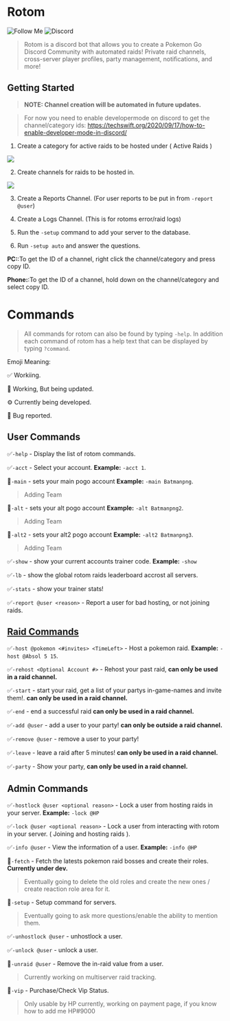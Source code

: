# Rotom

![Follow Me](https://img.shields.io/github/followers/hwp9000?label=Follow%20Me&style=flat-square) ![Discord](https://img.shields.io/discord/412372314454491136?color=blue&style=for-the-badge)

> Rotom is a discord bot that allows you to create a Pokemon Go Discord Community with automated raids! Private raid channels, cross-server player profiles, party management, notifications, and more!

## Getting Started

> **NOTE: Channel creation will be automated in future updates.**


> For now you need to enable developermode on discord to get the channel/category ids:
https://techswift.org/2020/09/17/how-to-enable-developer-mode-in-discord/

1. Create a category for active raids to be hosted under ( Active Raids )

![](https://i.imgur.com/IIcjSBj.png)

2. Create channels for raids to be hosted in.

![](https://i.imgur.com/1wQurLB.png)

3. Create a Reports Channel. (For user reports to be put in from `-report @user`)

4. Create a Logs Channel. (This is for rotoms error/raid logs)

5. Run the `-setup` command to add your server to the database.

6. Run `-setup auto` and answer the questions.

**PC:**:To get the ID of a channel, right click the channel/category and press copy ID.

**Phone:**:To get the ID of a channel, hold down on the channel/category and select copy ID.

# Commands
> All commands for rotom can also be found by typing `-help`. In addition each command of rotom has a help text that can be displayed by typing `?command`.

Emoji Meaning:

✅ Workiing.

🧪 Working, But being updated.

⚙️ Currently being developed.

🐛 Bug reported.

## User Commands

✅`-help` - Display the list of rotom commands.

✅`-acct` - Select your account. **Example:** `-acct 1`.

🧪`-main` - sets your main pogo account **Example:** `-main Batmanpng`.
> Adding Team

🧪`-alt` - sets your alt pogo account **Example:** `-alt Batmanpng2`.
> Adding Team

🧪`-alt2` - sets your alt2 pogo account **Example:** `-alt2 Batmanpng3`.
> Adding Team

✅`-show` - show your current accounts trainer code. **Example:** `-show`

✅`-lb` - show the global rotom raids leaderboard accrost all servers.

✅`-stats` - show your trainer stats!

✅`-report @user <reason>` - Report a user for bad hosting, or not joining raids.

## [Raid Commands](https://github.com/hwp9000/Rotom/blob/main/Host.md)

✅`-host @pokemon <#invites> <TimeLeft>` - Host a pokemon raid. **Example:** `-host @Absol 5 15`.

✅`-rehost <Optional Account #>` - Rehost your past raid, **can only be used in a raid channel.**

✅`-start` - start your raid, get a list of your partys in-game-names and invite them!. **can only be used in a raid channel.**

✅`-end` - end a successful raid **can only be used in a raid channel.**

✅`-add @user` - add a user to your party! **can only be outside a raid channel.**

✅`-remove @user` - remove a user to your party!

✅`-leave` - leave a raid after 5 minutes! **can only be used in a raid channel.**

✅`-party` - Show your party, **can only be used in a raid channel.**





## Admin Commands

✅`-hostlock @user <optional reason>` - Lock a user from hosting raids in your server. **Example:** `-lock @HP`

✅`-lock @user <optional reason>` - Lock a user from interacting with rotom in your server. ( Joining and hosting raids ).

✅`-info @user` - View the information of a user. **Example:** `-info @HP`

🧪`-fetch` - Fetch the latests pokemon raid bosses and create their roles.  **Currently under dev.**
> Eventually going to delete the old roles and create the new ones / create reaction role area for it.

🧪`-setup` - Setup command for servers.
> Eventually going to ask more questions/enable the ability to mention them.

✅`-unhostlock @user` - unhostlock a user.

✅`-unlock @user` - unlock a user.

🧪`-unraid @user` - Remove the in-raid value from a user.
> Currently working on multiserver raid tracking.

🧪`-vip` - Purchase/Check Vip Status.
> Only usable by HP currently, working on payment page, if you know how to add me HP#9000

## 
